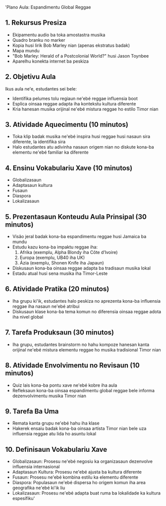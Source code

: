 'Plano Aula: Espandimentu Global Reggae

## 1. Rekursus Presiza

- Ekipamentu audio ba toka amostastra musika
- Quadro branku no marker
- Kopia husi lirik Bob Marley nian (apenas ekstratus badak)
- Mapa mundu
- "Bob Marley: Herald of a Postcolonial World?" husi Jason Toynbee
- Aparelhu konekta internet ba peskiza

## 2. Objetivu Aula

Ikus aula ne'e, estudantes sei bele:
- Identifika pelumes tolu regiaun ne'ebé reggae influensia boot
- Esplica oinsaa reggae adapta iha kontekstu kultura diferente
- Kria hanesan musika orijinal ne'ebé mistura reggae ho estilo Timor nian

## 3. Atividade Aquecimentu (10 minutos)

- Toka klip badak musika ne'ebé inspira husi reggae husi nasaun sira diferente, la identifika sira
- Halo estudantes atu adivinha nasaun origem nian no diskute kona-ba elementu ne'ebé familiar ka diferente

## 4. Ensinu Vokabulariu Xave (10 minutos)

- Globalizasaun
- Adaptasaun kultura
- Fusaun
- Diaspora
- Lokalizasaun

## 5. Prezentasaun Konteudu Aula Prinsipal (30 minutos)

- Visão jeral badak kona-ba espandimentu reggae husi Jamaica ba mundu
- Estudu kazu kona-ba impaktu reggae iha:
  1. Afrika (exemplu, Alpha Blondy iha Côte d’Ivoire)
  2. Europa (exemplu, UB40 iha UK)
  3. Ázia (exemplu, Shonen Knife iha Japaun)
- Diskusaun kona-ba oinsaa reggae adapta ba tradisaun musika lokal
- Estadu atual husi sena musika iha Timor-Leste

## 6. Atividade Pratika (20 minutos)

- Iha grupu ki'ik, estudantes halo peskiza no aprezenta kona-ba influensia reggae iha nasaun ne'ebé atribui
- Diskusaun klase kona-ba tema komun no diferensia oinsaa reggae adota iha nivel global

## 7. Tarefa Produksaun (30 minutos)

- Iha grupu, estudantes brainstorm no hahu kompoze hanesan kanta orijinal ne'ebé mistura elementu reggae ho musika tradisional Timor nian

## 8. Atividade Envolvimentu no Revisaun (10 minutos)

- Quiz lais kona-ba pontu xave ne'ebé kobre iha aula
- Refleksaun kona-ba oinsaa espandimentu global reggae bele informa dezenvolvimentu musika Timor nian

## 9. Tarefa Ba Uma

- Remata kanta grupu ne'ebé hahu iha klase
- Hakerek ensaiu badak kona-ba oinsaa artista Timor nian bele uza influensia reggae atu lida ho asuntu lokal

## 10. Definisaun Vokabulariu Xave

- Globalizasaun: Prosesu ne'ebé negosiu ka organizasaun dezenvolve influensia internasional
- Adaptasaun Kultura: Prosesu ne'ebé ajusta ba kultura diferente
- Fusaun: Prosesu ne'ebé kombina estilu ka elementu diferente
- Diaspora: Populasaun ne'ebé dispersa ho origem komun iha area geografika ne'ebé ki'ik liu
- Lokalizasaun: Prosesu ne'ebé adapta buat ruma ba lokalidade ka kultura espesifiku'